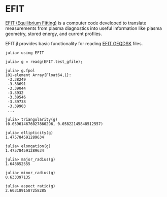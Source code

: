# EFIT

[EFIT (Equilibrium Fitting)](https://fusion.gat.com/theory/Efit) is a computer code developed to translate measurements from plasma diagnostics into useful information like plasma geometry, stored energy, and current profiles.


EFIT.jl provides basic functionality for reading [EFIT GEQDSK](https://fusion.gat.com/theory/Efitgeqdsk) files.

```
julia> using EFIT

julia> g = readg(EFIT.test_gfile);

julia> g.fpol
101-element Array{Float64,1}:
 -3.38249
 -3.38691
 -3.39044
 -3.3932
 -3.39546
 -3.39738
 -3.39903
 ...

julia> triangularity(g)
(0.059614676027860296, 0.05822145848512557)

julia> ellipticity(g)
1.475784591289634

julia> elongation(g)
1.475784591289634

julia> major_radius(g)
1.648852555

julia> minor_radius(g)
0.633397135

julia> aspect_ratio(g)
2.6031891587258285
```

